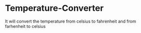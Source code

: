 # Temperature-Converter
It will convert the temperature from celsius to fahrenheit and from farhenheit to celsius
